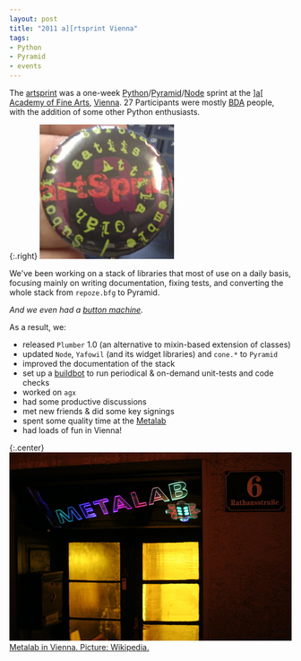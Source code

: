 ```yaml
---
layout: post
title: "2011 a][rtsprint Vienna"
tags:
- Python
- Pyramid
- events
---
```


The [artsprint][1] was a one-week [Python][2]/[Pyramid][2]/[Node][3] sprint at
the [\]a\[ Academy of Fine Arts][8], [Vienna][9]. 27 Participants were mostly
[BDA][4] people, with the addition of some other Python enthusiasts.

[1]: http://www.coactivate.org/projects/artsprint2011
[2]: https://www.python.org/
[3]: http://docs.pylonsproject.org/
[8]: https://en.wikipedia.org/wiki/Academy_of_Fine_Arts_Vienna
[9]: https://en.wikipedia.org/wiki/Vienna


{:.right}
![Buttons, yay!](/images/2011/artsprint-button.jpg)

[7]: https://en.wikipedia.org/wiki/Pin-back_button

We've been working on a stack of libraries that most of use on a daily basis,
focusing mainly on writing documentation, fixing tests, and converting the
whole stack from `repoze.bfg` to Pyramid.

[4]: http://bluedynamics.com/

*And we even had a [button machine][7].*

As a result, we:

 * released `Plumber` 1.0 (an alternative to mixin-based extension of classes)
 * updated `Node`, `Yafowil` (and its widget libraries) and `cone.*` to `Pyramid`
 * improved the documentation of the stack
 * set up a [buildbot][5] to run periodical & on-demand unit-tests and code
   checks
 * worked on `agx`
 * had some productive discussions
 * met new friends & did some key signings
 * spent some quality time at the [Metalab][6]
 * had loads of fun in Vienna!

[5]: http://trac.buildbot.net/
[6]: https://en.wikipedia.org/wiki/Metalab

{:.center}
[![Metalab in Vienna](/images/2011/metalab-small.jpg)
Metalab in Vienna. Picture: Wikipedia.
][10]

[10]: /images/2011/metalab.jpg
